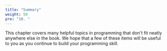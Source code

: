 ```yaml
---
title: "Summary"
weight: 50
pre: "10. "
---
```


This chapter covers many helpful topics in programming that don't fit neatly anywhere else in the book. We hope that a few of these items will be useful to you as you continue to build your programming skill.
